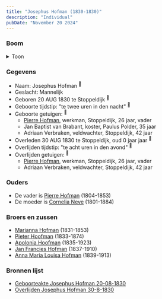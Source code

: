 ```yaml
---
title: "Josephus Hofman (1830-1830)"
description: "Individual"
pubDate: "November 20 2024"
---
```


### Boom
<details><summary>Toon</summary>

![test](https://www.plantuml.com/plantuml/svg/XP9DJm9138RlyoiQFNWYMHWrI0XHS5VbW2P-NCdiReLnPsSsqra98VntAwn2DCfjqhvl-qpRImhAXxeqWWfjA-LL2QdAYfbtjSr7pZWFmIjBd48Rn5pd29dscS7j6yigBA74CaLFsn05zEZ2iaAnLpKpYWXM0W26pkVed-OwAomIzVkbqdOm02dMGfp0mwOLYQtZw46ZzmYtxhLKzWWKmLqKHPqsm74iaxDao4LNhnfDleP-BrNfSfgw40ps1d0EIJo4TZSwPRyDQ3KHxgcfg8sPAfjFC--8KiSyR6jBcDo_iEzCmerNgbumMOCpSjwYqGec-8uxd0xZ9CDOnl8V75OrFEslkWTP-AFNyOWztTDVBFtU0lDSszadymMCdoUiaz66Ac6gw0AEZPxDmnADSGicMujcUArMen0D_YxGE3dmcP9IVBKREy9gNjFFNKW9tpiyl9DE15VFDnjGU0okgbYbtuh3av1_6FbeBj7cVCGV)
</details>

### Gegevens
- Naam: Josephus Hofman <sup><a href="../s00043/" style="text-decoration:none" title="Geboorteakte Josephus Hofman 20-08-1830">:link:</a></sup>
- Geslacht: Mannelijk
- Geboren 20 AUG 1830 te Stoppeldijk <sup><a href="../s00043/" style="text-decoration:none" title="Geboorteakte Josephus Hofman 20-08-1830">:link:</a></sup>
- Geboorte tijdstip: "te twee uren in den nacht" <sup><a href="../s00043/" style="text-decoration:none" title="Geboorteakte Josephus Hofman 20-08-1830">:link:</a></sup>
- Geboorte getuigen: <sup><a href="../s00043/" style="text-decoration:none" title="Geboorteakte Josephus Hofman 20-08-1830">:link:</a></sup>
  - [Pierre Hofman](../i00021/), werkman, Stoppeldijk, 26 jaar, vader
  - Jan Baptist van Brabant, koster, Paulus Polder, 35 jaar
  - Adriaan Verbraken, veldwachter, Stoppeldijk, 42 jaar
- Overleden 30 AUG 1830 te Stoppeldijk, oud 0 jaar jaar <sup><a href="../s00044/" style="text-decoration:none" title="Overlijden Josephus Hofman 30-8-1830 ">:link:</a></sup>
- Overlijden tijdstip: "te acht uren in den avond" <sup><a href="../s00044/" style="text-decoration:none" title="Overlijden Josephus Hofman 30-8-1830 ">:link:</a></sup>
- Overlijden getuigen: <sup><a href="../s00044/" style="text-decoration:none" title="Overlijden Josephus Hofman 30-8-1830 ">:link:</a></sup>
  - [Pierre Hofman](../i00021/), werkman, Stoppeldijk, 26 jaar, vader
  - Adriaan Verbraken, veldwachter, Stoppeldijk, 42 jaar

### Ouders
- De vader is [Pierre Hofman](../i00021/) (1804-1853)
- De moeder is [Cornelia Neve](../i00022/) (1801-1884)

### Broers en zussen
- [Marianna Hofman](../i00034/) (1831-1853)
- [Pieter Hoofman](../i00013/) (1833-1874)
- [Apolonia Hoofman](../i00028/) (1835-1923)
- [Jan Francies Hofman](../i00035/) (1837-1910)
- [Anna Maria Louisa Hofman](../i00036/) (1839-1913)

### Bronnen lijst
- [Geboorteakte Josephus Hofman 20-08-1830](../s00043/)
- [Overlijden Josephus Hofman 30-8-1830 ](../s00044/)